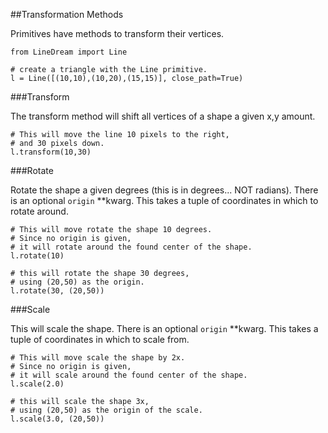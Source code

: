 ##Transformation Methods

Primitives have methods to transform their vertices.


    from LineDream import Line

    # create a triangle with the Line primitive.
    l = Line([(10,10),(10,20),(15,15)], close_path=True)

###Transform

The transform method will shift all vertices of a shape a given x,y amount.


    # This will move the line 10 pixels to the right,
    # and 30 pixels down.
    l.transform(10,30)



###Rotate

Rotate the shape a given degrees (this is in degrees... NOT radians). There is an optional `origin` \*\*kwarg. This takes a tuple of coordinates in which to rotate around.


    # This will move rotate the shape 10 degrees.
    # Since no origin is given,
    # it will rotate around the found center of the shape.
    l.rotate(10)

    # this will rotate the shape 30 degrees,
    # using (20,50) as the origin.
    l.rotate(30, (20,50))


###Scale

This will scale the shape. There is an optional `origin` \*\*kwarg. This takes a tuple of coordinates in which to scale from.


    # This will move scale the shape by 2x.
    # Since no origin is given,
    # it will scale around the found center of the shape.
    l.scale(2.0)

    # this will scale the shape 3x,
    # using (20,50) as the origin of the scale.
    l.scale(3.0, (20,50))
